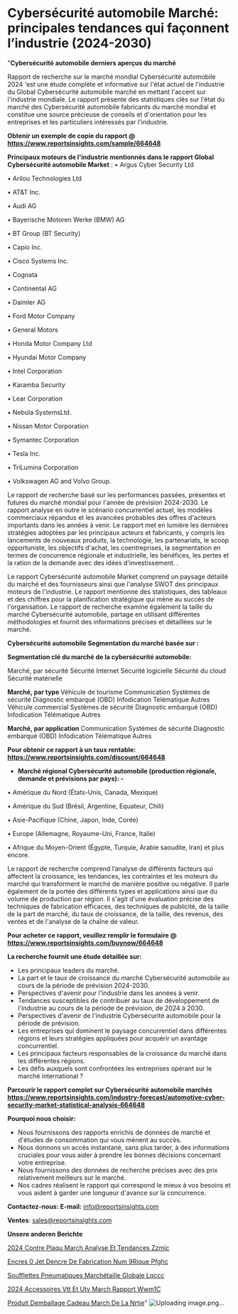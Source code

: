 # Cybersécurité automobile Marché: principales tendances qui façonnent l’industrie (2024-2030)

"<strong>Cybersécurité automobile derniers aperçus du marché</strong>

Rapport de recherche sur le marché mondial Cybersécurité automobile 2024 'est une étude complète et informative sur l'état actuel de l'industrie du Global Cybersécurité automobile marché en mettant l'accent sur l'industrie mondiale. Le rapport présente des statistiques clés sur l'état du marché des Cybersécurité automobile fabricants du marché mondial et constitue une source précieuse de conseils et d'orientation pour les entreprises et les particuliers intéressés par l'industrie.

<strong>Obtenir un exemple de copie du rapport @ <a href=https://www.reportsinsights.com/sample/664648>https://www.reportsinsights.com/sample/664648</a></strong>

<strong>Principaux moteurs de l'industrie mentionnés dans le rapport Global Cybersécurité automobile Market</strong> :
• Argus Cyber Security Ltd

• Arilou Technologies Ltd

• AT&T Inc.

• Audi AG

• Bayerische Motoren Werke (BMW) AG

• BT Group (BT Security)

• Capio Inc.

• Cisco Systems Inc.

• Cognata

• Continental AG

• Daimler AG

• Ford Motor Company

• General Motors

• Honda Motor Company Ltd

• Hyundai Motor Company

• Intel Corporation

• Karamba Security

• Lear Corporation

• Nebula SystemsLtd.

• Nissan Motor Corporation

• Symantec Corporation

• Tesla Inc.

• TriLumina Corporation

• Volkswagen AG and Volvo Group.

Le rapport de recherche basé sur les performances passées, présentes et futures du marché mondial pour l'année de prévision 2024-2030. Le rapport analyse en outre le scénario concurrentiel actuel, les modèles commerciaux répandus et les avancées probables des offres d'acteurs importants dans les années à venir. Le rapport met en lumière les dernières stratégies adoptées par les principaux acteurs et fabricants, y compris les lancements de nouveaux produits, la technologie, les partenariats, le scoop opportuniste, les objectifs d'achat, les coentreprises, la segmentation en termes de concurrence régionale et industrielle, les bénéfices, les pertes et la ration de la demande avec des idées d'investissement. .

Le rapport Cybersécurité automobile Market comprend un paysage détaillé du marché et des fournisseurs ainsi que l'analyse SWOT des principaux moteurs de l'industrie. Le rapport mentionne des statistiques, des tableaux et des chiffres pour la planification stratégique qui mène au succès de l'organisation. Le rapport de recherche examine également la taille du marché Cybersécurité automobile, partage en utilisant différentes méthodologies et fournit des informations précises et détaillées sur le marché.

<strong>Cybersécurité automobile Segmentation du marché basée sur :</strong>

<strong> Segmentation clé du marché de la cybersécurité automobile: </strong>

Marché, par sécurité
Sécurité Internet
Sécurité logicielle
Sécurité du cloud
Sécurité matérielle

<strong> Marché, par type </strong>
Véhicule de tourisme
Communication
Systèmes de sécurité
Diagnostic embarqué (OBD)
Infodication
Télématique
Autres
Véhicule commercial
Systèmes de sécurité
Diagnostic embarqué (OBD)
Infodication
Télématique
Autres

<strong> Marché, par application </strong>
Communication
Systèmes de sécurité
Diagnostic embarqué (OBD)
Infodication
Télématique
Autres

<strong>Pour obtenir ce rapport à un taux rentable: <a href=https://www.reportsinsights.com/discount/664648>https://www.reportsinsights.com/discount/664648</a></strong>
<ul>
  <li><strong>Marché régional Cybersécurité automobile (production régionale, demande et prévisions par pays): -</strong></li>
</ul>
• Amérique du Nord (États-Unis, Canada, Mexique)

• Amérique du Sud (Brésil, Argentine, Equateur, Chili)

• Asie-Pacifique (Chine, Japon, Inde, Corée)

• Europe (Allemagne, Royaume-Uni, France, Italie)

• Afrique du Moyen-Orient (Égypte, Turquie, Arabie saoudite, Iran) et plus encore.

Le rapport de recherche comprend l’analyse de différents facteurs qui affectent la croissance, les tendances, les contraintes et les moteurs du marché qui transforment le marché de manière positive ou négative. Il parle également de la portée des différents types et applications ainsi que du volume de production par région. Il s'agit d'une évaluation précise des techniques de fabrication efficaces, des techniques de publicité, de la taille de la part de marché, du taux de croissance, de la taille, des revenus, des ventes et de l'analyse de la chaîne de valeur.

<strong>Pour acheter ce rapport, veuillez remplir le formulaire @   <a href=https://www.reportsinsights.com/buynow/664648>https://www.reportsinsights.com/buynow/664648</a></strong>

<strong>La recherche fournit une étude détaillée sur:</strong>
<ul>
  <li>Les principaux leaders du marché.</li>
  <li>La part et le taux de croissance du marché Cybersécurité automobile au cours de la période de prévision 2024-2030.</li>
  <li>Perspectives d'avenir pour l'industrie dans les années à venir.</li>
  <li>Tendances susceptibles de contribuer au taux de développement de l'industrie au cours de la période de prévision, de 2024 à 2030.</li>
  <li>Perspectives d'avenir de l'industrie Cybersécurité automobile pour la période de prévision.</li>
  <li>Les entreprises qui dominent le paysage concurrentiel dans différentes régions et leurs stratégies appliquées pour acquérir un avantage concurrentiel.</li>
  <li>Les principaux facteurs responsables de la croissance du marché dans les différentes régions.</li>
  <li>Les défis auxquels sont confrontées les entreprises opérant sur le marché international ?</li>
</ul>

<strong>Parcourir le rapport complet sur Cybersécurité automobile marchés <a href=https://www.reportsinsights.com/industry-forecast/automotive-cyber-security-market-statistical-analysis-664648>https://www.reportsinsights.com/industry-forecast/automotive-cyber-security-market-statistical-analysis-664648</a></strong>

<strong>Pourquoi nous choisir:</strong>
<ul>
  <li>Nous fournissons des rapports enrichis de données de marché et d'études de consommation qui vous mènent au succès.</li>
  <li>Nous donnons un accès instantané, sans plus tarder, à des informations cruciales pour vous aider à prendre les bonnes décisions concernant votre entreprise.</li>
  <li>Nous fournissons des données de recherche précises avec des prix relativement meilleurs sur le marché.</li>
  <li>Nos cadres réalisent le rapport qui correspond le mieux à vos besoins et vous aident à garder une longueur d'avance sur la concurrence.</li>
</ul>
<strong>Contactez-nous:
</strong><strong>E-mail:</strong> <a href=mailto:info@reportsinsights.com>info@reportsinsights.com</a>

<strong>Ventes</strong>: <a href=mailto:sales@reportsinsights.com>sales@reportsinsights.com</a>

<strong>Unsere anderen Berichte</strong>

<a href=https://www.linkedin.com/pulse/2024-contre-plaqu%C3%A9-march%C3%A9-analyse-et-tendances-zzmic/>2024 Contre Plaqu March Analyse Et Tendances Zzmic</a>

<a href=https://www.linkedin.com/pulse/encres-%C3%A0-jet-dencre-de-fabrication-num%C3%A9rique-pfghc/>Encres  0 Jet Dencre De Fabrication Num 9Rique Pfghc</a>

<a href=https://www.linkedin.com/pulse/soufflettes-pneumatiques-marchétaille-globale-lqccc/>Soufflettes Pneumatiques Marchétaille Globale Lqccc</a>

<a href=https://www.linkedin.com/pulse/2024-accessoires-vtt-et-utv-march%C3%A9-rapport--wwm1c/>2024 Accessoires Vtt Et Utv March Rapport  Wwm1C</a>

<a href=https://www.linkedin.com/pulse/produit-demballage-cadeau-march%C3%A9-de-la-nrtje/>Produit Demballage Cadeau March De La Nrtje</a>"
![Uploading image.png…]()
